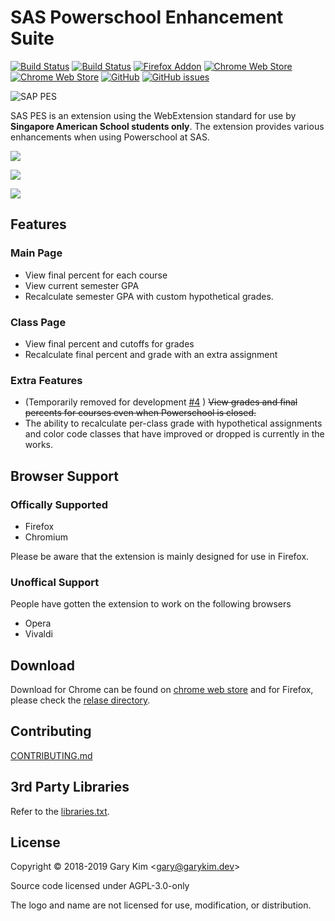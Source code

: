 # SAS Powerschool Enhancement Suite

[![Build Status](https://img.shields.io/drone/build/gary-kim/saspes?server=https%3A%2F%2Fghdrone.garykim.dev)](https://ghdrone.garykim.dev/gary-kim/saspes)
[![Build Status](https://api.travis-ci.com/gary-kim/saspes.svg?branch=master)](https://travis-ci.com/gary-kim/saspes)
[![Firefox Addon](https://img.shields.io/badge/Firefox%20Addon-Download-brightgreen.svg)](https://github.com/gary-kim/saspes/tree/master/release)
[![Chrome Web Store](https://img.shields.io/chrome-web-store/v/ehnkngeidilnoabcjjimkomcggndbhnk.svg)](https://chrome.google.com/webstore/detail/sas-powerschool-enhanceme/ehnkngeidilnoabcjjimkomcggndbhnk)
[![Chrome Web Store](https://img.shields.io/chrome-web-store/users/ehnkngeidilnoabcjjimkomcggndbhnk.svg?label=chrome%20web%20store%20users)](https://chrome.google.com/webstore/detail/sas-powerschool-enhanceme/ehnkngeidilnoabcjjimkomcggndbhnk)
[![GitHub](https://img.shields.io/github/license/gary-kim/saspes.svg)](https://github.com/gary-kim/saspes/blob/master/LICENSE)
[![GitHub issues](https://img.shields.io/github/issues/gary-kim/saspes.svg)](https://github.com/gary-kim/saspes/issues)


![SAP PES](https://github.com/gary-kim/saspes/tree/master/images/logo.png)

SAS PES is an extension using the WebExtension standard for use by **Singapore American School students only**. The extension provides various enhancements when using Powerschool at SAS.

![](https://github.com/gary-kim/saspes/tree/master/images/img1.png)

![](https://github.com/gary-kim/saspes/tree/master/images/img2.png)

![](https://github.com/gary-kim/saspes/tree/master/images/img3.png)

## Features

### Main Page
* View final percent for each course
* View current semester GPA
* Recalculate semester GPA with custom hypothetical grades.

### Class Page
* View final percent and cutoffs for grades
* Recalculate final percent and grade with an extra assignment

### Extra Features
* (Temporarily removed for development [#4](https://github.com/gary-kim/saspes/issues/4) ) ~~View grades and final percents for courses even when Powerschool is closed.~~
*  The ability to recalculate per-class grade with hypothetical assignments and color code classes that have improved or dropped is currently in the works.

## Browser Support

### Offically Supported

* Firefox
* Chromium

Please be aware that the extension is mainly designed for use in Firefox.

### Unoffical Support

People have gotten the extension to work on the following browsers

* Opera
* Vivaldi

## Download

Download for Chrome can be found on [chrome web store](https://chrome.google.com/webstore/detail/sas-powerschool-enhanceme/ehnkngeidilnoabcjjimkomcggndbhnk) and for Firefox, please check the [relase directory](https://github.com/gary-kim/saspes/tree/master/release).


## Contributing

[CONTRIBUTING.md](/CONTRIBUTING.md)

## 3rd Party Libraries

Refer to the [libraries.txt](/libraries.txt).

## License

Copyright &copy; 2018-2019 Gary Kim &lt;<gary@garykim.dev>&gt;

Source code licensed under AGPL-3.0-only

The logo and name are not licensed for use, modification, or distribution.
